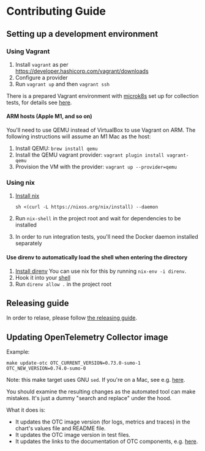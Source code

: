 # Contributing Guide

## Setting up a development environment

### Using Vagrant

1. Install `vagrant` as per <https://developer.hashicorp.com/vagrant/downloads>
1. Configure a provider
1. Run `vagrant up` and then `vagrant ssh`

There is a prepared Vagrant environment with [microk8s](https://microk8s.io/) set up for collection tests, for details see
[here](vagrant/README.md).

#### ARM hosts (Apple M1, and so on)

You'll need to use QEMU instead of VirtualBox to use Vagrant on ARM. The following instructions will assume an M1 Mac as the host:

1. Install QEMU: `brew install qemu`
2. Install the QEMU vagrant provider: `vagrant plugin install vagrant-qemu`
3. Provision the VM with the provider: `vagrant up --provider=qemu`

### Using nix

1. [Install nix](https://nixos.org/download.html)

   ```
   sh <(curl -L https://nixos.org/nix/install) --daemon
   ```

1. Run `nix-shell` in the project root and wait for dependencies to be installed
1. In order to run integration tests, you'll need the Docker daemon installed separately

#### Use direnv to automatically load the shell when entering the directory

1. [Install direnv](https://direnv.net/docs/installation.html) You can use nix for this by running `nix-env -i direnv`.
1. Hook it into your [shell](https://direnv.net/docs/hook.html)
1. Run `direnv allow .` in the project root

## Releasing guide

In order to relase, please follow [the releasing guide][release].

[release]: ./deploy/docs/release.md

## Updating OpenTelemetry Collector image

Example:

```shell
make update-otc OTC_CURRENT_VERSION=0.73.0-sumo-1 OTC_NEW_VERSION=0.74.0-sumo-0
```

Note: this make target uses GNU `sed`. If you're on a Mac, see e.g. [here](https://stackoverflow.com/a/56007296/4603021).

You should examine the resulting changes as the automated tool can make mistakes. It's just a dummy "search and replace" under the hood.

What it does is:

- It updates the OTC image version (for logs, metrics and traces) in the chart's values file and README file.
- It updates the OTC image version in test files.
- It updates the links to the documentation of OTC components, e.g. [here](./deploy/helm/sumologic/conf/logs/otelcol/config.yaml).
